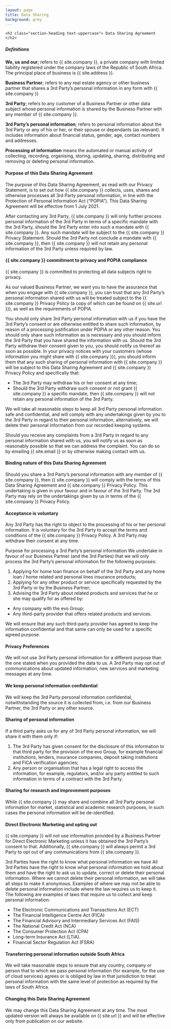 ```yaml
---
layout: page
title: Data Sharing
background: grey
---
```

<div class="col-lg-12 text-center">

    <h2 class="section-heading text-uppercase"> Data Sharing Agreement </h2>

</div>

##### Definitions

**We, us and our**; refers to {{ site.company }}, a private company with limited liability registered under the company laws of the Republic of South Africa. The principal place of business is {{ site.address }}.

**Business Partner**; refers to any real estate agency or other business partner that shares a 3rd Party’s personal information in any form with {{ site.company }}

**3rd Party**; refers to any customer of a Business Partner or other data subject whose personal information is shared by the Business Partner with any member of {{ site.company }}.

**3rd Party’s personal information**; refers to personal information about the 3rd Party or any of his or her, or their spouse or dependants (as relevant). It includes information about financial status, gender, age, contact numbers and addresses. 

**Processing of information** means the automated or manual activity of collecting, recording, organising, storing, updating, sharing, distributing and removing or deleting personal information. 

#### Purpose of this Data Sharing Agreement 
The purpose of this Data Sharing Agreement, as read with our Privacy Statement, is to set out how {{ site.company }} collects, uses, shares and otherwise processes all 3rd Party personal information, in line with the Protection of Personal Information Act (“POPIA”).  This Data Sharing Agreement will be effective from 1 July 2021.

After contacting any 3rd Party, {{ site.company }} will only further process personal information of the 3rd Party in terms of a specific mandate with the 3rd Party, should the 3rd Party enter into such a mandate with {{ site.company }}.  Any such mandate will be subject to the {{ site.company }} Privacy Statement.  Should the 3rd Party not conclude a mandate with {{ site.company }}, then {{ site.company }} will not retain any personal information of the 3rd Party unless required by law.

#### {{ site.company }} commitment to privacy and POPIA compliance 
{{ site.company }} is committed to protecting all data subjects right to privacy. 

As our valued Business Partner, we want you to have the assurance that when you engage with {{ site.company }}, you can trust that any 3rd Party’s personal information shared with us will be treated subject to the {{ site.company }} Privacy Policy (a copy of which can be found on {{ site.url }}), as well as the requirements of POPIA.  

You should only share 3rd Party personal information with us if you have the 3rd Party’s consent or are otherwise entitled to share such information, by reason of a processing justification under POPIA or any other reason.  You should only share such information as is necessary and you should inform the 3rd Party that you have shared the information with us.  Should the 3rd Party withdraw their consent given to you, you should notify us thereof as soon as possible.
In your privacy notices with your customers (whose information you might share with {{ site.company }}), you should inform them that any such sharing of personal information with {{ site.company }} will be subject to this Data Sharing Agreement and {{ site.company }} Privacy Policy and specifically that:
 * The 3rd Party may withdraw his or her consent at any time;
 * Should the 3rd Party withdraw such consent or not grant {{ site.company }} a specific mandate, then {{ site.company }} will not retain any personal information of the 3rd Party.

We will take all reasonable steps to keep all 3rd Party personal information safe and confidential, and will comply with any undertakings given by you to the 3rd Party in regard to their personal information, alternatively, we will delete their personal information from our recorded keeping systems. 

Should you receive any complaints from a 3rd Party in regard to any personal information shared with us, you will notify us as soon as reasonably possible so that we can address the complaint.  You can do so by emailing {{ site.email }} or by otherwise making contact with us.

#### Binding nature of this Data Sharing Agreement 
Should you share a 3rd Party’s personal information with any member of {{ site.company }}, then {{ site.company }} will comply with the terms of this Data Sharing Agreement and {{ site.company }} Privacy Policy.  This undertaking is given in your favour and in favour of the 3rd Party.  The 3rd Party may rely on the undertakings given by us in terms of the {{ site.company }} Privacy Policy.  

#### Acceptance is voluntary 
Any 3rd Party has the right to object to the processing of his or her personal information. It is voluntary for the 3rd Party to accept the terms and conditions of the {{ site.company }} Privacy Policy. A 3rd Party may withdraw their consent at any time.

Purpose for processing a 3rd Party’s personal information 
We undertake in favour of our Business Partner (and the 3rd Parties) that we will only process the 3rd Party’s personal information for the following purposes: 

1. Applying for home loan finance on behalf of the 3rd Party and any home loan / home related and personal lines insurance products;
2. Applying for any other product or service specifically requested by the 3rd Party or by the Business Partner;
3. Advising the 3rd Party about related products and services that he or she may qualify for as offered by: 
 * Any company with the evo Group;
 * Any third-party provider that offers related products and services.

We will ensure that any such third-party provider has agreed to keep the information confidential and that same can only be used for a specific agreed purpose. 

#### Privacy Preferences
We will not use 3rd Party personal information for a different purpose than the one stated when you provided the data to us. A 3rd Party may opt out of communications about updated information, new services and marketing messages at any time.

#### We keep personal information confidential 
We will keep the 3rd Party personal information confidential, notwithstanding the source it is collected from, i.e. from our Business Partner, the 3rd Party or any other source.

#### Sharing of personal information 
If a third party asks us for any of 3rd Party personal information, we will share it with them only if: 
1. The 3rd Party has given consent for the disclosure of this information to that third party for the provision of the evo Group, for example financial institutions, lenders, insurance companies, deposit taking institutions and FICA verification agencies; 
2. Any person or organisation that has a legal right to access the information, for example, regulators, and/or any party entitled to such information in terms of a contract with the 3rd Party. 

#### Sharing for research and improvement purposes 
While {{ site.company }} may share and combine all 3rd Party personal information for market, statistical and academic research purposes, in such cases the personal information will be de-identified.

#### Direct Electronic Marketing and opting out 
{{ site.company }} will not use information provided by a Business Partner for Direct Electronic Marketing unless it has obtained the 3rd Party’s consent to that.  Additionally, {{ site.company }} will always permit a 3rd Party to opt out of any communications from {{ site.company }}.

3rd Parties have the right to know what personal information we have 
All 3rd Parties have the right to know what personal information we hold about them and have the right to ask us to update, correct or delete their personal information. Where we cannot delete their personal information, we will take all steps to make it anonymous. Examples of where we may not be able to delete personal information include where the law requires us to keep it. 
The following are examples of laws that require us to collect and keep personal information: 
 * The Electronic Communications and Transactions Act (ECT) 
 * The Financial Intelligence Centre Act (FICA) 
 * The Financial Advisory and Intermediary Services Act (FAIS) 
 * The National Credit Act (NCA) 
 * The Consumer Protection Act (CPA) 
 * Long-term Insurance Act (LTIA). 
 * Financial Sector Regulation Act (FSRA)

#### Transferring personal information outside South Africa 
We will take reasonable steps to ensure that any country, company or person that to which we pass personal information (for example, for the use of cloud services) agrees or is obliged by law in that jurisdiction to treat personal information with the same level of protection as required by the laws of South Africa.

#### Changing this Data Sharing Agreement 
We may change this Data Sharing Agreement at any time. The most updated version will always be available on {{ site.url }} and will be effective only from publication on our website.


